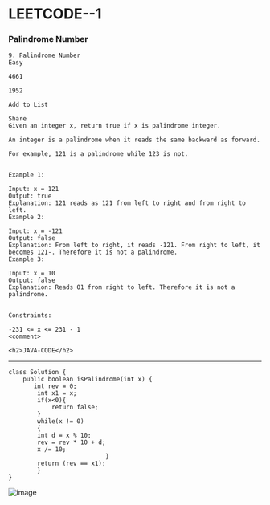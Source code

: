 # LEETCODE--1

### Palindrome Number
```
9. Palindrome Number
Easy

4661

1952

Add to List

Share
Given an integer x, return true if x is palindrome integer.

An integer is a palindrome when it reads the same backward as forward.

For example, 121 is a palindrome while 123 is not.
 

Example 1:

Input: x = 121
Output: true
Explanation: 121 reads as 121 from left to right and from right to left.
Example 2:

Input: x = -121
Output: false
Explanation: From left to right, it reads -121. From right to left, it becomes 121-. Therefore it is not a palindrome.
Example 3:

Input: x = 10
Output: false
Explanation: Reads 01 from right to left. Therefore it is not a palindrome.
 

Constraints:

-231 <= x <= 231 - 1
<comment>

<h2>JAVA-CODE</h2>
```
<hr>

```
class Solution {
    public boolean isPalindrome(int x) {
       int rev = 0;
        int x1 = x;
        if(x<0){
            return false;
        }
        while(x != 0)
        {
        int d = x % 10;
        rev = rev * 10 + d;
        x /= 10;
                           }
        return (rev == x1);
        }
}
```             

![image](https://user-images.githubusercontent.com/70385414/147397641-3697f564-094a-498a-ab99-c307f3bfe3f8.png)
